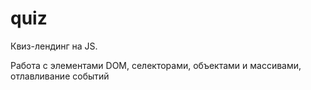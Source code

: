 # quiz

Квиз-лендинг на JS.

Работа с элементами DOM, селекторами, объектами и массивами, отлавливание событий

